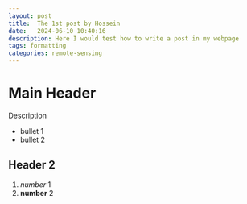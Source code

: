 ```yaml
---
layout: post
title:  The 1st post by Hossein
date:   2024-06-10 10:40:16
description: Here I would test how to write a post in my webpage
tags: formatting
categories: remote-sensing
---
```


# Main Header

Description
- bullet 1
- bullet 2

## Header 2

1. *number* 1
2. **number** 2

